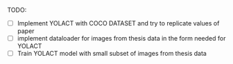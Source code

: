 TODO:
- [ ] Implement YOLACT with COCO DATASET and try to replicate values of paper
- [ ] implement dataloader for images from thesis data in the form needed for YOLACT
- [ ] Train YOLACT model with small subset of images from thesis data
